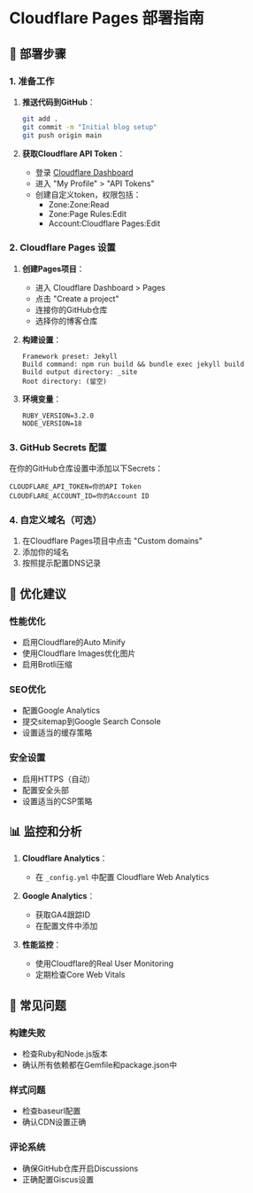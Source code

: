 # Cloudflare Pages 部署指南

## 🚀 部署步骤

### 1. 准备工作

1. **推送代码到GitHub**：
   ```bash
   git add .
   git commit -m "Initial blog setup"
   git push origin main
   ```

2. **获取Cloudflare API Token**：
   - 登录 [Cloudflare Dashboard](https://dash.cloudflare.com/)
   - 进入 "My Profile" > "API Tokens"
   - 创建自定义token，权限包括：
     - Zone:Zone:Read
     - Zone:Page Rules:Edit
     - Account:Cloudflare Pages:Edit

### 2. Cloudflare Pages 设置

1. **创建Pages项目**：
   - 进入 Cloudflare Dashboard > Pages
   - 点击 "Create a project"
   - 连接你的GitHub仓库
   - 选择你的博客仓库

2. **构建设置**：
   ```
   Framework preset: Jekyll
   Build command: npm run build && bundle exec jekyll build
   Build output directory: _site
   Root directory: (留空)
   ```

3. **环境变量**：
   ```
   RUBY_VERSION=3.2.0
   NODE_VERSION=18
   ```

### 3. GitHub Secrets 配置

在你的GitHub仓库设置中添加以下Secrets：

```
CLOUDFLARE_API_TOKEN=你的API Token
CLOUDFLARE_ACCOUNT_ID=你的Account ID
```

### 4. 自定义域名（可选）

1. 在Cloudflare Pages项目中点击 "Custom domains"
2. 添加你的域名
3. 按照提示配置DNS记录

## 🔧 优化建议

### 性能优化
- 启用Cloudflare的Auto Minify
- 使用Cloudflare Images优化图片
- 启用Brotli压缩

### SEO优化
- 配置Google Analytics
- 提交sitemap到Google Search Console
- 设置适当的缓存策略

### 安全设置
- 启用HTTPS（自动）
- 配置安全头部
- 设置适当的CSP策略

## 📊 监控和分析

1. **Cloudflare Analytics**：
   - 在 `_config.yml` 中配置 Cloudflare Web Analytics
   
2. **Google Analytics**：
   - 获取GA4跟踪ID
   - 在配置文件中添加

3. **性能监控**：
   - 使用Cloudflare的Real User Monitoring
   - 定期检查Core Web Vitals

## 🐛 常见问题

### 构建失败
- 检查Ruby和Node.js版本
- 确认所有依赖都在Gemfile和package.json中

### 样式问题
- 检查baseurl配置
- 确认CDN设置正确

### 评论系统
- 确保GitHub仓库开启Discussions
- 正确配置Giscus设置 